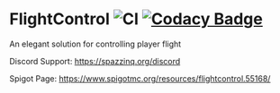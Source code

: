 # FlightControl ![CI](https://github.com/Spazzinq/FlightControl/workflows/CI/badge.svg) [![Codacy Badge](https://api.codacy.com/project/badge/Grade/29f4838f8e414d769a908e70b274e010)](https://www.codacy.com/app/Spazzinq/FlightControl?utm_source=github.com&amp;utm_medium=referral&amp;utm_content=Spazzinq/FlightControl&amp;utm_campaign=Badge_Grade)
An elegant solution for controlling player flight

Discord Support: https://spazzinq.org/discord

Spigot Page: https://www.spigotmc.org/resources/flightcontrol.55168/
